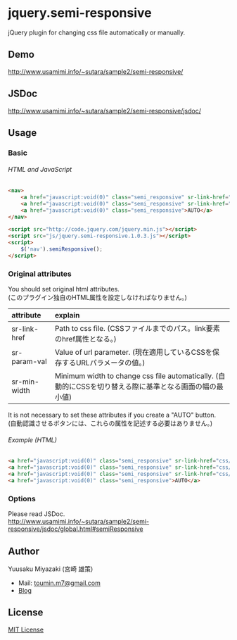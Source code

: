 # jquery.semi-responsive
jQuery plugin for changing css file automatically or manually.


## Demo
http://www.usamimi.info/~sutara/sample2/semi-responsive/

## JSDoc
http://www.usamimi.info/~sutara/sample2/semi-responsive/jsdoc/


## Usage

### Basic
###### HTML and JavaScript
```html
<nav>
	<a href="javascript:void(0)" class="semi_responsive" sr-link-href="css/pc.css" sr-param-val="pc" sr-min-width="1000">PC</a>
	<a href="javascript:void(0)" class="semi_responsive" sr-link-href="css/sp.css" sr-param-val="sp" sr-min-width="0">Smart Phone</a>
	<a href="javascript:void(0)" class="semi_responsive">AUTO</a>
</nav>

<script src="http://code.jquery.com/jquery.min.js"></script>
<script src="js/jquery.semi-responsive.1.0.3.js"></script>
<script>
	$('nav').semiResponsive();
</script>
```

### Original attributes
You should set original html attributes.  
(このプラグイン独自のHTML属性を設定しなければなりません。)

| attribute  | explain  |
| :----------- |:---------------|
| sr-link-href | Path to css file. (CSSファイルまでのパス。link要素のhref属性となる。) |
| sr-param-val | Value of url parameter. (現在適用しているCSSを保存するURLパラメータの値。) |
| sr-min-width | Minimum width to change css file automatically. (自動的にCSSを切り替える際に基準となる画面の幅の最小値) |

It is not necessary to set these attributes if you create a "AUTO" button.  
(自動認識させるボタンには、これらの属性を記述する必要はありません。)

###### Example (HTML)
```html
<a href="javascript:void(0)" class="semi_responsive" sr-link-href="css/pc.css" sr-param-val="pc" sr-min-width="1200">PC</a>
<a href="javascript:void(0)" class="semi_responsive" sr-link-href="css/tb.css" sr-param-val="tb" sr-min-width="800">Tablet</a>
<a href="javascript:void(0)" class="semi_responsive" sr-link-href="css/sp.css" sr-param-val="sp" sr-min-width="0">Smart Phone</a>
<a href="javascript:void(0)" class="semi_responsive">AUTO</a>
```

### Options
Please read JSDoc.  
http://www.usamimi.info/~sutara/sample2/semi-responsive/jsdoc/global.html#semiResponsive

## Author
Yuusaku Miyazaki (宮崎 雄策)

- Mail: toumin.m7@gmail.com
- [Blog](http://sutara79.hatenablog.com/entry/2014/06/19/202521)

## License
[MIT License](http://www.opensource.org/licenses/mit-license.php)